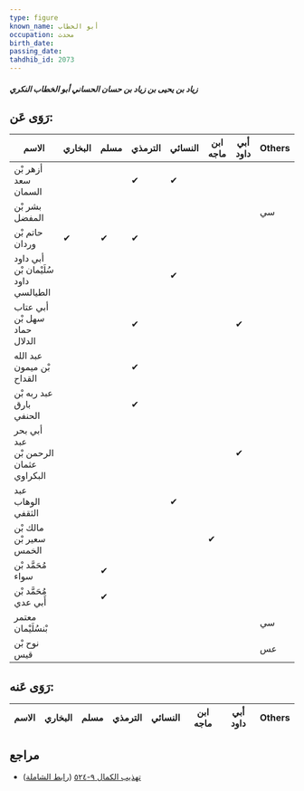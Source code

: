 ```yaml
---
type: figure
known_name: أبو الخطاب
occupation: محدث
birth_date:
passing_date:
tahdhib_id: 2073
---
```

##### زياد بن يحيى بن زياد بن حسان الحساني أبو الخطاب النكري

## رَوَى عَن:
| الاسم                                 | البخاري | مسلم | الترمذي | النسائي | ابن ماجه | أبي داود | Others |
| ------------------------------------- | ------- | ---- | ------- | ------- | -------- | -------- | ------ |
| أزهر بْن سعد السمان                   |         |      | ✔       | ✔       |          |          |        |
| بشر بْن المفضل                        |         |      |         |         |          |          | سي     |
| حاتم بْن وردان                        | ✔       | ✔    | ✔       |         |          |          |        |
| أبي داود سُلَيْمان بْن داود الطيالسي  |         |      |         | ✔       |          |          |        |
| أبي عتاب سهل بْن حماد الدلال          |         |      | ✔       |         |          | ✔        |        |
| عبد الله بْن ميمون القداح             |         |      | ✔       |         |          |          |        |
| عبد ربه بْن بارق الحنفي               |         |      | ✔       |         |          |          |        |
| أبي بحر عبد الرحمن بْن عثمان البكراوي |         |      |         |         |          | ✔        |        |
| عبد الوهاب الثقفي                     |         |      |         | ✔       |          |          |        |
| مالك بْن سعير بْن الخمس               |         |      |         |         | ✔        |          |        |
| مُحَمَّد بْن سواء                     |         | ✔    |         |         |          |          |        |
| مُحَمَّد بْن أَبي عدي                 |         | ✔    |         |         |          |          |        |
| معتمر بْنسُلَيْمان                    |         |      |         |         |          |          | سي     |
| نوح بْن قيس                           |         |      |         |         |          |          | عس     |
## رَوَى عَنه:
| الاسم | البخاري | مسلم | الترمذي | النسائي | ابن ماجه | أبي داود | Others |
| ----- | ------- | ---- | ------- | ------- | -------- | -------- | ------ |
## مراجع
- [تهذيب الكمال ٩-٥٢٤](obsidian://open?vault=Tahdhib-al-Kamal&file=Figures/٢٠٧٣-زياد%20بن%20يحيى%20بن%20زياد%20بن%20حسان%20الحساني%20أبو%20الخطاب%20النكري) ([رابط الشاملة](https://shamela.ws/book/3722/4764))
